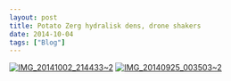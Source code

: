 ```yaml
---
layout: post
title: Potato Zerg hydralisk dens, drone shakers
date: 2014-10-04
tags: ["Blog"]
---
```


[![IMG_20141002_214433~2](IMG_20141002_2144332-1024x768.jpg)](http://unterbahn.com/wp-content/uploads/2014/10/IMG_20141002_2144332.jpg)
[![IMG_20140925_003503~2](IMG_20140925_0035032-757x1024.jpg)](http://unterbahn.com/wp-content/uploads/2014/10/IMG_20140925_0035032.jpg)